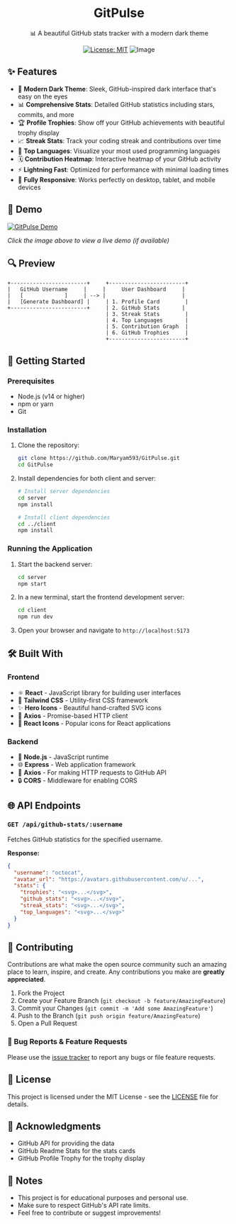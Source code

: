<div align="center">
  <h1>GitPulse</h1>
  <p>📊 A beautiful GitHub stats tracker with a modern dark theme</p>
  
  [![License: MIT](https://img.shields.io/badge/License-MIT-green.svg)](https://opensource.org/licenses/MIT)
 ![Image](https://github.com/user-attachments/assets/40bc2818-5165-4e3f-b934-9a213491cf77)
</div>

## ✨ Features

- 🎨 **Modern Dark Theme**: Sleek, GitHub-inspired dark interface that's easy on the eyes
- 📊 **Comprehensive Stats**: Detailed GitHub statistics including stars, commits, and more
- 🏆 **Profile Trophies**: Show off your GitHub achievements with beautiful trophy display
- 📈 **Streak Stats**: Track your coding streak and contributions over time
- 🌟 **Top Languages**: Visualize your most used programming languages
- 🗓 **Contribution Heatmap**: Interactive heatmap of your GitHub activity
- ⚡ **Lightning Fast**: Optimized for performance with minimal loading times
- 📱 **Fully Responsive**: Works perfectly on desktop, tablet, and mobile devices

## 🎥 Demo

[![GitPulse Demo](https://github.com/user-attachments/assets/40bc2818-5165-4e3f-b934-9a213491cf77)](https://your-demo-url.com)

*Click the image above to view a live demo (if available)*

## 🔍 Preview

```
+------------------------+     +------------------------+
|   GitHub Username     |     |     User Dashboard     |
|   [             ]     | --> |                        |
|   [Generate Dashboard] |     | 1. Profile Card        |
+------------------------+     | 2. GitHub Stats       |
                               | 3. Streak Stats        |
                               | 4. Top Languages       |
                               | 5. Contribution Graph  |
                               | 6. GitHub Trophies     |
                               +------------------------+
```

## 🚀 Getting Started

### Prerequisites

- Node.js (v14 or higher)
- npm or yarn
- Git

### Installation

1. Clone the repository:
   ```bash
   git clone https://github.com/Maryam593/GitPulse.git
   cd GitPulse
   ```

2. Install dependencies for both client and server:
   ```bash
   # Install server dependencies
   cd server
   npm install
   
   # Install client dependencies
   cd ../client
   npm install
   ```

### Running the Application

1. Start the backend server:
   ```bash
   cd server
   npm start
   ```

2. In a new terminal, start the frontend development server:
   ```bash
   cd client
   npm run dev
   ```

3. Open your browser and navigate to `http://localhost:5173`

## 🛠️ Built With

### Frontend
- ⚛️ **React** - JavaScript library for building user interfaces
- 🎨 **Tailwind CSS** - Utility-first CSS framework
- ✨ **Hero Icons** - Beautiful hand-crafted SVG icons
- 🔄 **Axios** - Promise-based HTTP client
- 🔄 **React Icons** - Popular icons for React applications

### Backend
- 🚀 **Node.js** - JavaScript runtime
- 🌐 **Express** - Web application framework
- 🔄 **Axios** - For making HTTP requests to GitHub API
- 🔒 **CORS** - Middleware for enabling CORS

## 🌐 API Endpoints

### `GET /api/github-stats/:username`
Fetches GitHub statistics for the specified username.

**Response:**
```json
{
  "username": "octocat",
  "avatar_url": "https://avatars.githubusercontent.com/u/...",
  "stats": {
    "trophies": "<svg>...</svg>",
    "github_stats": "<svg>...</svg>",
    "streak_stats": "<svg>...</svg>",
    "top_languages": "<svg>...</svg>"
  }
}
```

## 🤝 Contributing

Contributions are what make the open source community such an amazing place to learn, inspire, and create. Any contributions you make are **greatly appreciated**.

1. Fork the Project
2. Create your Feature Branch (`git checkout -b feature/AmazingFeature`)
3. Commit your Changes (`git commit -m 'Add some AmazingFeature'`)
4. Push to the Branch (`git push origin feature/AmazingFeature`)
5. Open a Pull Request

### 🐛 Bug Reports & Feature Requests

Please use the [issue tracker](https://github.com/Maryam593/GitPulse/issues) to report any bugs or file feature requests.

## 📄 License

This project is licensed under the MIT License - see the [LICENSE](LICENSE) file for details.

## 🙏 Acknowledgments

- GitHub API for providing the data
- GitHub Readme Stats for the stats cards
- GitHub Profile Trophy for the trophy display

## 📝 Notes

- This project is for educational purposes and personal use.
- Make sure to respect GitHub's API rate limits.
- Feel free to contribute or suggest improvements!
